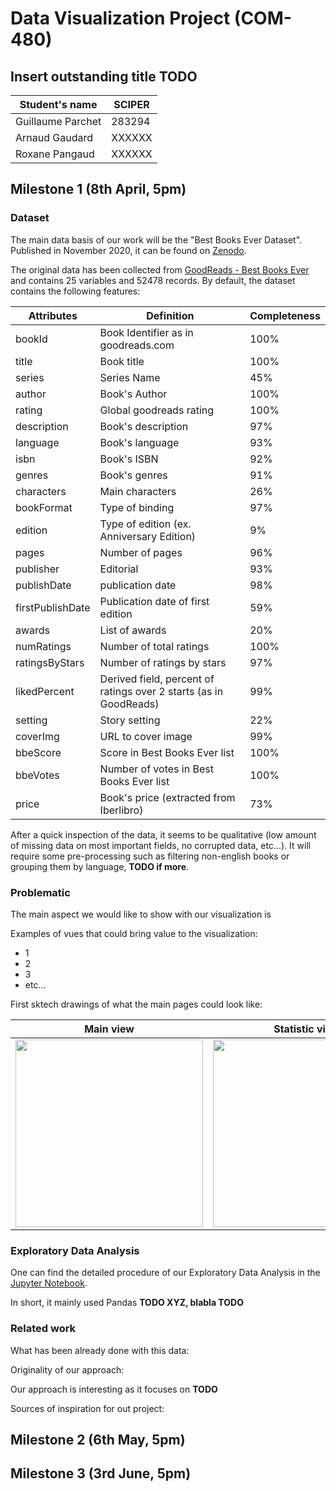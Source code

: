 # Data Visualization Project (COM-480)

## Insert outstanding title **TODO**

| Student's name | SCIPER |
| -------------- | ------ |
| Guillaume Parchet | 283294 |
| Arnaud Gaudard | XXXXXX |
| Roxane Pangaud | XXXXXX |

## Milestone 1 (8th April, 5pm)

### Dataset

The main data basis of our work will be the "Best Books Ever Dataset". Published in November 2020, it can be found on [Zenodo](https://zenodo.org/record/4265096#.Yisi6nrMKUl).

The original data has been collected from [GoodReads - Best Books Ever](https://www.goodreads.com/list/show/1.Best_Books_Ever) and contains 25 variables and 52478 records. By default, the dataset contains the following features:

| Attributes  | Definition | Completeness |
| ------------- | ------------- | ------------- | 
| bookId  | Book Identifier as in goodreads.com  | 100% |
| title  | Book title | 100% |
| series | Series Name | 45% |
| author | Book's Author | 100% |
| rating | Global goodreads rating | 100% |
| description | Book's description | 97% |
| language | Book's language | 93% |
| isbn | Book's ISBN | 92% |
| genres | Book's genres | 91% |
| characters | Main characters | 26% |
| bookFormat | Type of binding | 97% |
| edition | Type of edition (ex. Anniversary Edition) | 9% |
| pages | Number of pages | 96% |
| publisher | Editorial | 93% |
| publishDate | publication date | 98% |
| firstPublishDate | Publication date of first edition | 59% |
| awards | List of awards | 20% |
| numRatings | Number of total ratings | 100% |
| ratingsByStars | Number of ratings by stars | 97% |
| likedPercent | Derived field, percent of ratings over 2 starts (as in GoodReads) | 99% |
| setting | Story setting | 22% |
| coverImg | URL to cover image | 99% |
| bbeScore | Score in Best Books Ever list | 100% |
| bbeVotes | Number of votes in Best Books Ever list | 100% |
| price | Book's price (extracted from Iberlibro) | 73% |

After a quick inspection of the data, it seems to be qualitative (low amount of missing data on most important fields, no corrupted data, etc...). It will require some pre-processing
such as filtering non-english books or grouping them by language, **TODO if more**. 

### Problematic

The main aspect we would like to show with our visualization is 


Examples of vues that could bring value to the visualization:
 - 1
 - 2
 - 3
 - etc...

First sktech drawings of what the main pages could look like:

<p align="center">

| Main view | Statistic view | Another view? |
| :---------------: | :--------------------------------------------------: | :------------------------------------------------------: |
| <img src="/Images/random_image.jpeg" width="300" > | <img src="/Images/random_image.jpeg" width="300" > | <img src="/Images/random_image.jpeg" width="300" > |

</p>

### Exploratory Data Analysis

One can find the detailed procedure of our Exploratory Data Analysis in the [Jupyter Notebook](/data_processing.ipynb). 

In short, it mainly used Pandas **TODO XYZ, blabla TODO**

### Related work


What has been already done with this data:



Originality of our approach:

Our approach is interesting as it focuses on **TODO**


Sources of inspiration for out project:



## Milestone 2 (6th May, 5pm)



## Milestone 3 (3rd June, 5pm)





